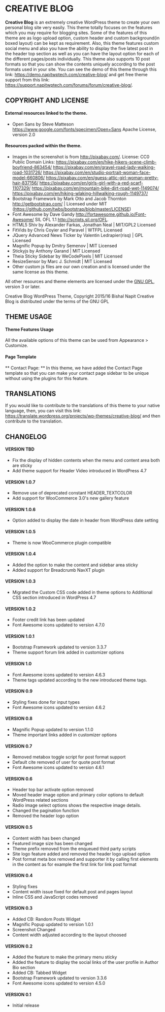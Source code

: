 # CREATIVE BLOG
**Creative Blog** is an extremely creative WordPress theme to create your own personal blog site very easily. This theme totally focuses on the features which you may require for blogging sites. Some of the features of this theme are as logo upload option, custom header and custom background(in boxed layout) can be kept as requirement. Also, this theme features custom social menu and also you have the ability to display the five latest post in the header top section as well as you can have the layout option for each of the different pages/posts individually. This theme also supports 10 post formats so that you can show the contents uniquely according to the post formats used in your site. You can see the demo of this theme through this link: https://demo.napitwptech.com/creative-blog/ and get free theme support from this link: https://support.napitwptech.com/forums/forum/creative-blog/.

## COPYRIGHT AND LICENSE
#### External resources linked to the theme.
* Open Sans by Steve Matteson https://www.google.com/fonts/specimen/Open+Sans
  Apache License, version 2.0

#### Resources packed within the theme.
* Images in the screenshot is from http://pixabay.com/. License: CC0 Public Domain
  Links: https://pixabay.com/en/hike-hikers-scene-climb-boyfriend-863454/
		 https://pixabay.com/en/gravel-road-lady-walking-road-1031726/
		 https://pixabay.com/en/studio-portrait-woman-face-model-660806/
		 https://pixabay.com/en/guess-attic-girl-woman-pretty-hair-837156/
		 https://pixabay.com/en/girls-girl-with-a-red-scarf-1107329/
		 https://pixabay.com/en/mountain-bike-dirt-road-wet-1149074/
		 https://pixabay.com/en/hiking-wlaking-hillwalking-rough-1149737/
* Bootstrap Framework by Mark Otto and Jacob Thornton http://getbootstrap.com/ | Licensed under MIT (https://github.com/twbs/bootstrap/blob/master/LICENSE)
* Font Awesome by Dave Gandy http://fortawesome.github.io/Font-Awesome/
  SIL OFL 1.1 http://scripts.sil.org/OFL.
* HTML5 Shiv by Alexander Farkas, Jonathan Neal | MIT/GPL2 Licensed
* FitVids by Chris Coyier and Paravel | WTFPL Licensed
* JQuery Advanced News Ticker by Valentin Ledrapier(risq) | GPL Licensed
* Magnific Popup by Dmitry Semenov | MIT Licensed
* Stickyjs by Anthony Garand | MIT Licensed
* Theia Sticky Sidebar by WeCodePixels | MIT Licensed
* ResizeSensor by Marc J. Schmidt | MIT Licensed
* Other custom js files are our own creation and is licensed under the same license as this theme.

All other resources and theme elements are licensed under the [GNU GPL](http://www.gnu.org/licenses/gpl-3.0.txt), version 3 or later.

Creative Blog WordPress Theme, Copyright 2015/16 Bishal Napit
Creative Blog is distributed under the terms of the GNU GPL

## THEME USAGE
#### Theme Features Usage
All the available options of this theme can be used from Appearance > Customize.

#### Page Template
** Contact Page: ** In this theme, we have added the Contact Page template so that you can make your contact page sidebar to be unique without using the plugins for this feature.

## TRANSLATIONS
If you would like to contribute to the translations of this theme to your native language, then, you can visit this link: https://translate.wordpress.org/projects/wp-themes/creative-blog/ and then contribute to the translation.

## CHANGELOG
#### VERSION TBD
* Fix the display of hidden contents when the menu and content area both are sticky
* Add theme support for Header Video introduced in WordPress 4.7

#### VERSION 1.0.7
* Remove use of deprecated constant HEADER_TEXTCOLOR
* Add support for WooCommerce 3.0's new gallery feature

#### VERSION 1.0.6
* Option added to display the date in header from WordPress date setting

#### VERSION 1.0.5
* Theme is now WooCommerce plugin compatible

#### VERSION 1.0.4
* Added the option to make the content and sidebar area sticky
* Added support for Breadcrumb NavXT plugin

#### VERSION 1.0.3
* Migrated the Custom CSS code added in theme options to Additional CSS section introduced in WordPress 4.7

#### VERSION 1.0.2
* Footer credit link has been updated
* Font Awesome icons updated to version 4.7.0

#### VERSION 1.0.1
* Bootstrap Framework updated to version 3.3.7
* Theme support forum link added in customizer options

#### VERSION 1.0
* Font Awesome icons updated to version 4.6.3
* Theme tags updated according to the new introduced theme tags.

#### VERSION 0.9
* Styling fixes done for input types
* Font Awesome icons updated to version 4.6.2

#### VERSION 0.8
* Magnific Popup updated to version 1.1.0
* Theme important links added in customizer options

#### VERSION 0.7
* Removed metabox toggle script for post format support
* Default cite removed of user for quote post format
* Font Awesome icons updated to version 4.6.1

#### VERSION 0.6
* Header top bar activate option removed
* Moved header image option and primary color options to default WordPress related sections
* Radio image select options shows the respective image details.
* Changed the pagination function
* Removed the header logo option

#### VERSION 0.5
* Content width has been changed
* Featured image size has been changed
* Theme prefix removed from the enqueued third party scripts
* Site logo feature added and removed the header logo upload option
* Post format meta box removed and supporter it by calling first elements in the content as for example the first link for link post format

#### VERSION 0.4
* Styling fixes
* Content width issue fixed for default post and pages layout
* Inline CSS and JavaScript codes removed

#### VERSION 0.3
* Added CB: Random Posts Widget
* Magnific Popup updated to version 1.0.1
* Screenshot Changed
* Content width adjusted according to the layout choosed

#### VERSION 0.2
* Added the feature to make the primary menu sticky
* Added the feature to display the social links of the user profile in Author Bio section
* Added CB: Tabbed Widget
* Bootstrap Framework updated to version 3.3.6
* Font Awesome icons updated to version 4.5.0

#### VERSION 0.1
* Initial release
